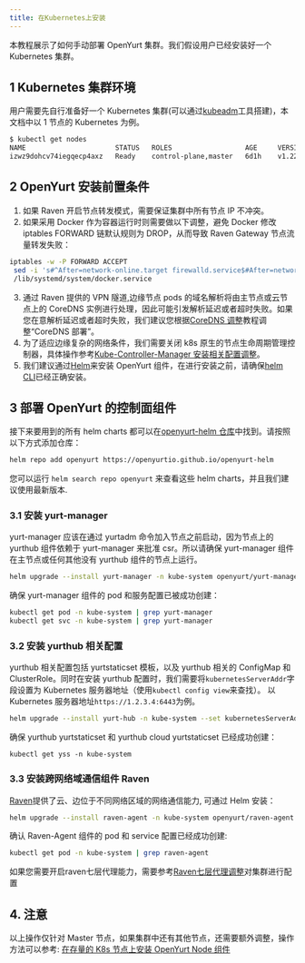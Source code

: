 ```yaml
---
title: 在Kubernetes上安装
---
```


本教程展示了如何手动部署 OpenYurt 集群。我们假设用户已经安装好一个 Kubernetes 集群。

## 1 Kubernetes 集群环境

用户需要先自行准备好一个 Kubernetes 集群(可以通过[kubeadm](https://kubernetes.io/docs/setup/production-environment/tools/kubeadm/create-cluster-kubeadm/)工具搭建)，本文档中以 1 节点的 Kubernetes 为例。

```bash
$ kubectl get nodes
NAME                      STATUS   ROLES                  AGE     VERSION
izwz9dohcv74iegqecp4axz   Ready    control-plane,master   6d1h    v1.22.11
```

## 2 OpenYurt 安装前置条件

1. 如果 Raven 开启节点转发模式，需要保证集群中所有节点 IP 不冲突。
2. 如果采用 Docker 作为容器运行时则需要做以下调整，避免 Docker 修改 iptables FORWARD 链默认规则为 DROP，从而导致 Raven Gateway 节点流量转发失败：

```bash
iptables -w -P FORWARD ACCEPT
 sed -i 's#^After=network-online.target firewalld.service$#After=network-online.target firewalld.service containerd.service#g' \
 /lib/systemd/system/docker.service
```

3. 通过 Raven 提供的 VPN 隧道,边缘节点 pods 的域名解析将由主节点或云节点上的 CoreDNS 实例进行处理，因此可能引发解析延迟或者超时失败。如果您在意解析延迟或者超时失败，我们建议您根据[CoreDNS 调整](./coredns-prepare.md)教程调整“CoreDNS 部署”。
4. 为了适应边缘复杂的网络条件，我们需要关闭 k8s 原生的节点生命周期管理控制器，具体操作参考[Kube-Controller-Manager 安装相关配置调整](./kcm-prepare.md)。
5. 我们建议通过[Helm](https://helm.sh/)来安装 OpenYurt 组件，在进行安装之前，请确保[helm CLI](https://helm.sh/docs/intro/install/)已经正确安装。

## 3 部署 OpenYurt 的控制面组件

接下来要用到的所有 helm charts 都可以在[openyurt-helm 仓库](https://github.com/openyurtio/openyurt-helm)中找到。请按照以下方式添加仓库：

```bash
helm repo add openyurt https://openyurtio.github.io/openyurt-helm
```

您可以运行 `helm search repo openyurt` 来查看这些 helm charts，并且我们建议使用最新版本.

### 3.1 安装 yurt-manager

yurt-manager 应该在通过 yurtadm 命令加入节点之前启动，因为节点上的 yurthub 组件依赖于 yurt-manager 来批准 csr。所以请确保 yurt-manager 组件在主节点或任何其他没有 yurthub 组件的节点上运行。

```bash
helm upgrade --install yurt-manager -n kube-system openyurt/yurt-manager
```

确保 yurt-manager 组件的 pod 和服务配置已被成功创建：

```bash
kubectl get pod -n kube-system | grep yurt-manager
kubectl get svc -n kube-system | grep yurt-manager
```

### 3.2 安装 yurthub 相关配置

yurthub 相关配置包括 yurtstaticset 模板，以及 yurthub 相关的 ConfigMap 和 ClusterRole。同时在安装 yurthub 配置时，我们需要将`kubernetesServerAddr`字段设置为 Kubernetes 服务器地址（使用`kubectl config view`来查找）。
以 Kubernetes 服务器地址`https://1.2.3.4:6443`为例。

```bash
helm upgrade --install yurt-hub -n kube-system --set kubernetesServerAddr=https://1.2.3.4:6443 openyurt/yurthub
```

确保 yurthub yurtstaticset 和 yurthub cloud yurtstaticset 已经成功创建：

```
kubectl get yss -n kube-system
```

### 3.3 安装跨网络域通信组件 Raven

[Raven](../core-concepts/raven.md)提供了云、边位于不同网络区域的网络通信能力, 可通过 Helm 安装：

```bash
helm upgrade --install raven-agent -n kube-system openyurt/raven-agent
```

确认 Raven-Agent 组件的 pod 和 service 配置已经成功创建:

```bash
kubectl get pod -n kube-system | grep raven-agent
```

如果您需要开启raven七层代理能力，需要参考[Raven七层代理调整](raven-l7-proxy-prepare.md)对集群进行配置

## 4. 注意

以上操作仅针对 Master 节点，如果集群中还有其他节点，还需要额外调整，操作方法可以参考: [在存量的 K8s 节点上安装 OpenYurt Node 组件](./yurtadm-join.md#2-在存量的k8s节点上安装openyurt-node组件)
